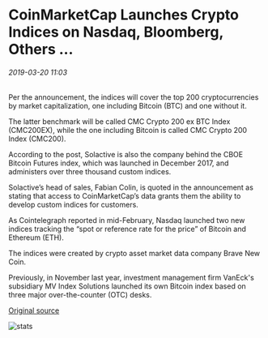 # CoinMarketCap Launches Crypto Indices on Nasdaq, Bloomberg, Others ...

###### 2019-03-20 11:03

Per the announcement, the indices will cover the top 200 cryptocurrencies by market capitalization, one including Bitcoin (BTC) and one without it.

The latter benchmark will be called CMC Crypto 200 ex BTC Index (CMC200EX), while the one including Bitcoin is called CMC Crypto 200 Index (CMC200).

According to the post, Solactive is also the company behind the CBOE Bitcoin Futures index, which was launched in December 2017, and administers over three thousand custom indices.

Solactive’s head of sales, Fabian Colin, is quoted in the announcement as stating that access to CoinMarketCap’s data grants them the ability to develop custom indices for customers.

As Cointelegraph reported in mid-February, Nasdaq launched two new indices tracking the “spot or reference rate for the price” of Bitcoin and Ethereum (ETH).

The indices were created by crypto asset market data company Brave New Coin.

Previously, in November last year, investment management firm VanEck's subsidiary MV Index Solutions launched its own Bitcoin index based on three major over-the-counter (OTC) desks.

[Original source](https://cointelegraph.com/news/coinmarketcap-launches-crypto-indices-on-nasdaq-bloomberg-others)

![stats](https://c.statcounter.com/11760860/0/a89fa40b/1/ "stats")